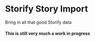 # Storify Story Import
Bring in all that good Storify data


#### This is still very much a work in progress
